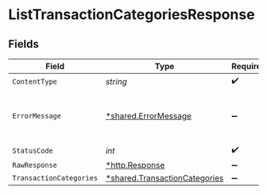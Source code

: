 # ListTransactionCategoriesResponse


## Fields

| Field                                                                         | Type                                                                          | Required                                                                      | Description                                                                   |
| ----------------------------------------------------------------------------- | ----------------------------------------------------------------------------- | ----------------------------------------------------------------------------- | ----------------------------------------------------------------------------- |
| `ContentType`                                                                 | *string*                                                                      | :heavy_check_mark:                                                            | N/A                                                                           |
| `ErrorMessage`                                                                | [*shared.ErrorMessage](../../models/shared/errormessage.md)                   | :heavy_minus_sign:                                                            | Your `query` parameter was not correctly formed                               |
| `StatusCode`                                                                  | *int*                                                                         | :heavy_check_mark:                                                            | N/A                                                                           |
| `RawResponse`                                                                 | [*http.Response](https://pkg.go.dev/net/http#Response)                        | :heavy_minus_sign:                                                            | N/A                                                                           |
| `TransactionCategories`                                                       | [*shared.TransactionCategories](../../models/shared/transactioncategories.md) | :heavy_minus_sign:                                                            | Success                                                                       |